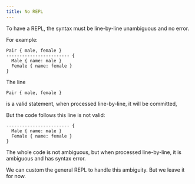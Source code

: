 ```yaml
---
title: No REPL
---
```


To have a REPL, the syntax must be line-by-line unambiguous and no error.

For example:

```
Pair { male, female }
------------------------ {
  Male { name: male }
  Female { name: female }
}
```

The line

```
Pair { male, female }
```

is a valid statement,
when processed line-by-line,
it will be committed,

But the code follows this line is not valid:

```
------------------------ {
  Male { name: male }
  Female { name: female }
}
```

The whole code is not ambiguous,
but when processed line-by-line,
it is ambiguous and has syntax error.

We can custom the general REPL to handle this ambiguity.
But we leave it for now.

